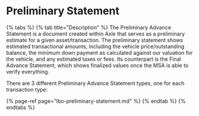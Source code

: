 # Preliminary Statement

{% tabs %}
{% tab title="Description" %}
The Preliminary Advance Statement is a document created within Axle that serves as a preliminary estimate for a given asset/transaction. The preliminary statement shows estimated transactional amounts, including the vehicle price/outstanding balance, the minimum down payment as calculated against our valuation for the vehicle, and any estimated taxes or fees. Its counterpart is the Final Advance Statement, which shows finalized values once the MSA is able to verify everything.

There are 3 different Preliminary Advance Statement types, one for each transaction type:

{% page-ref page="lbo-preliminary-statement.md" %}
{% endtab %}
{% endtabs %}



